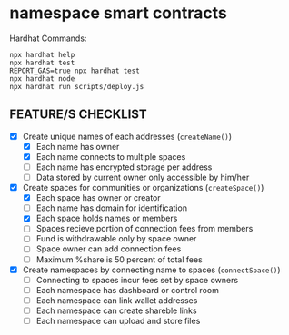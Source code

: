 # namespace smart contracts

Hardhat Commands:

```shell
npx hardhat help
npx hardhat test
REPORT_GAS=true npx hardhat test
npx hardhat node
npx hardhat run scripts/deploy.js
```

## FEATURE/S CHECKLIST

- [x] Create unique names of each addresses (`createName()`)
  - [x] Each name has owner
  - [x] Each name connects to multiple spaces
  - [ ] Each name has encrypted storage per address
  - [ ] Data stored by current owner only accessible by him/her
- [x] Create spaces for communities or organizations (`createSpace()`)
  - [x] Each space has owner or creator
  - [ ] Each name has domain for identification
  - [x] Each space holds names or members
  - [ ] Spaces recieve portion of connection fees from members
  - [ ] Fund is withdrawable only by space owner
  - [ ] Space owner can add connection fees
  - [ ] Maximum %share is 50 percent of total fees
- [x] Create namespaces by connecting name to spaces (`connectSpace()`)
  - [ ] Connecting to spaces incur fees set by space owners
  - [ ] Each namespace has dashboard or control room
  - [ ] Each namespace can link wallet addresses
  - [ ] Each namespace can create shareble links
  - [ ] Each namespace can upload and store files
